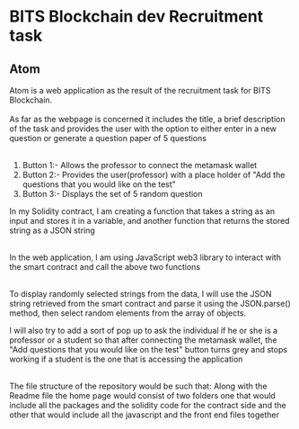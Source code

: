 # BITS Blockchain dev Recruitment task

## Atom
Atom is a web application as the result of the recruitment task for BITS Blockchain. <br><br>
As far as the webpage is concerned it includes the title, a brief description of the task and 
provides the user with the option to either enter in a new question or generate a question paper of 5 questions<br><br> 

<ol>
  <li> Button 1:- Allows the professor to connect the metamask wallet
  <li> Button 2:- Provides the user(professor) with a place holder of "Add the questions that you would like on the test"
  <li> Button 3:- Displays the set of 5 random question
    </ol>
    
In my Solidity contract, I am creating a function that takes a string as an input and stores it in a variable, and another function that returns the stored string as a JSON string<br><br>

In the web application, I am using JavaScript web3 library to interact with the smart contract and call the above two functions<br><br>

To display randomly selected strings from the data, I will use the JSON string retrieved from the smart contract and parse it using the JSON.parse() method, then select random elements from the array of objects.

I will also try to add a sort of pop up to ask the individual if he or she is a professor or a student so that after connecting the metamask wallet, the "Add questions that you would like on the test" button turns grey and stops working if a student is the one that is accessing the application<br><br>

The file structure of the repository would be such that:
Along with the Readme file the home page would consist of two folders one that would include all the packages and the solidity code for the contract side and the other that would include all the javascript and the front end files together

      

